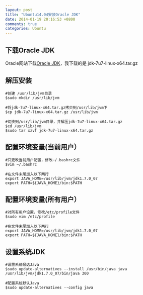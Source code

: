 ```yaml
---
layout: post
title: "Ubuntu14.04安装Oracle JDK"
date: 2014-01-19 20:16:53 +0800
comments: true
categories: Ubuntu
---
```


## 下载Oracle JDK
Oracle网站下载[Oracle JDK](http://www.oracle.com/technetwork/java/javase/downloads/index.html)，我下载的是 jdk-7u7-linux-x64.tar.gz

## 解压安装
```
#创建 /usr/lib/jvm目录
$sudo mkdir /usr/lib/jvm

#将jdk-7u7-linux-x64.tar.gz拷贝到/usr/lib/jvm下
$cp jdk-7u7-linux-x64.tar.gz /usr/lib/jvm

#切换到/usr/lib/jvm目录，并解压jdk-7u7-linux-x64.tar.gz
$cd /usr/lib/jvm
$sudo tar xzvf jdk-7u7-linux-x64.tar.gz
```

## 配置环境变量(当前用户）
```
#只更改当前用户配置，修改~/.bashrc文件
$vim ~/.bashrc

#在文件末尾加入以下两行
export JAVA_HOME=/usr/lib/jvm/jdk1.7.0_07
export PATH=${JAVA_HOME}/bin:$PATH
```

## 配置环境变量(所有用户）
```
#对所有用户设置，修改/etc/profile文件
$sudo vim /etc/profile

#在文件末尾加入以下两行
export JAVA_HOME=/usr/lib/jvm/jdk1.7.0_07
export PATH=${JAVA_HOME}/bin:$PATH
```

## 设置系统JDK
```
#设置系统候选Java
$sudo update-alternatives --install /usr/bin/java java /usr/lib/jvm/jdk1.7.0_07/bin/java 300

#配置系统默认Java
$sudo update-alternatives --config java
```
